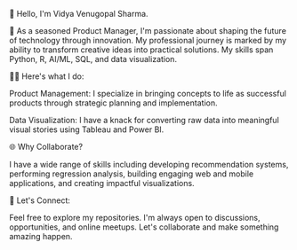 👋 Hello, I'm Vidya Venugopal Sharma.

🚀 As a seasoned Product Manager, I'm passionate about shaping the future of technology through innovation. My professional journey is marked by my ability to transform creative ideas into practical solutions. My skills span Python, R, AI/ML, SQL, and data visualization.

👩‍💻 Here's what I do:

Product Management: I specialize in bringing concepts to life as successful products through strategic planning and implementation.

Data Visualization: I have a knack for converting raw data into meaningful visual stories using Tableau and Power BI.

 🌐 Why Collaborate?

I have a wide range of skills including developing recommendation systems, performing regression analysis, building engaging web and mobile applications, and creating impactful visualizations.

🔗 Let's Connect:

Feel free to explore my repositories. I'm always open to discussions, opportunities, and online meetups. Let's collaborate and make something amazing happen.

<!---
vidyasharma17/vidyasharma17 is a ✨ special ✨ repository because its `README.md` (this file) appears on your GitHub profile.
You can click the Preview link to take a look at your changes.
--->
